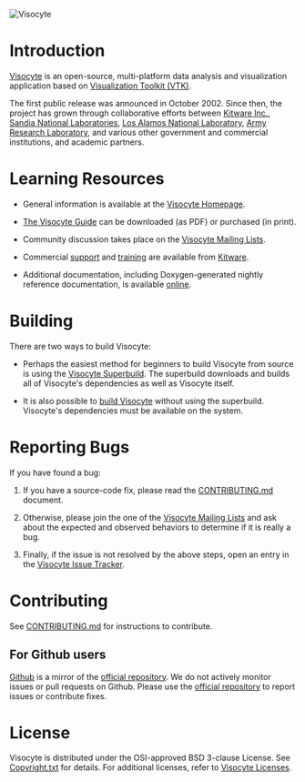 ![Visocyte](Documentation/img/visocyte.png)

Introduction
============
[Visocyte][] is an open-source, multi-platform data analysis and
visualization application based on
[Visualization Toolkit (VTK)][VTK].

The first public release was announced in October 2002. Since then, the project
has grown through collaborative efforts between [Kitware Inc.][Kitware],
[Sandia National Laboratories][Sandia],
[Los Alamos National Laboratory][LANL],
[Army Research Laboratory][ARL], and various other
government and commercial institutions, and academic partners.

[Visocyte]: http://www.visocyte.org
[VTK]: http://www.vtk.org
[Kitware]: http://www.kitware.com
[Sandia]: http://www.sandia.gov/
[LANL]: http://www.lanl.gov/
[ARL]: http://www.arl.army.mil/

Learning Resources
==================

* General information is available at the [Visocyte Homepage][].

* [The Visocyte Guide][Guide] can be downloaded (as PDF) or purchased (in print).

* Community discussion takes place on the [Visocyte Mailing Lists][].

* Commercial [support][Kitware Support] and [training][Kitware Training]
  are available from [Kitware][].

* Additional documentation, including Doxygen-generated nightly
  reference documentation, is available [online][Documentation].

[Visocyte Homepage]: http://www.visocyte.org
[Documentation]: http://www.visocyte.org/documentation/
[Visocyte Mailing Lists]: http://www.visocyte.org/mailing-lists/
[Kitware]: http://www.kitware.com/
[Kitware Support]: http://www.kitware.com/products/support.html
[Kitware Training]: http://www.kitware.com/products/protraining.php
[Guide]: http://www.visocyte.org/visocyte-guide/


Building
========

There are two ways to build Visocyte:

* Perhaps the easiest method for beginners to build Visocyte from source is
using the [Visocyte Superbuild][sbrepo]. The superbuild downloads and builds all
of Visocyte's dependencies as well as Visocyte itself.

* It is also possible to [build Visocyte][build] without using the superbuild.
Visocyte's dependencies must be available on the system.

[sbrepo]: https://gitlab.kitware.com/visocyte/visocyte-superbuild
[build]: Documentation/dev/build.md

Reporting Bugs
==============

If you have found a bug:

1. If you have a source-code fix, please read the [CONTRIBUTING.md][] document.

2. Otherwise, please join the one of the [Visocyte Mailing Lists][] and ask
   about the expected and observed behaviors to determine if it is
   really a bug.

3. Finally, if the issue is not resolved by the above steps, open
   an entry in the [Visocyte Issue Tracker][].

[Visocyte Issue Tracker]: https://gitlab.kitware.com/visocyte/visocyte/issues

Contributing
============

See [CONTRIBUTING.md][] for instructions to contribute.

For Github users
----------------

[Github][] is a mirror of the [official repository][repo]. We do not actively monitor issues or
pull requests on Github. Please use the [official repository][repo] to report issues or contribute
fixes.

[Github]: https://github.com/Kitware/Visocyte
[repo]: https://gitlab.kitware.com/visocyte/visocyte
[CONTRIBUTING.md]: CONTRIBUTING.md

License
=======

Visocyte is distributed under the OSI-approved BSD 3-clause License.
See [Copyright.txt][] for details. For additional licenses, refer to
[Visocyte Licenses][].

[Copyright.txt]: Copyright.txt
[Visocyte Licenses]: http://www.visocyte.org/visocyte-license/
